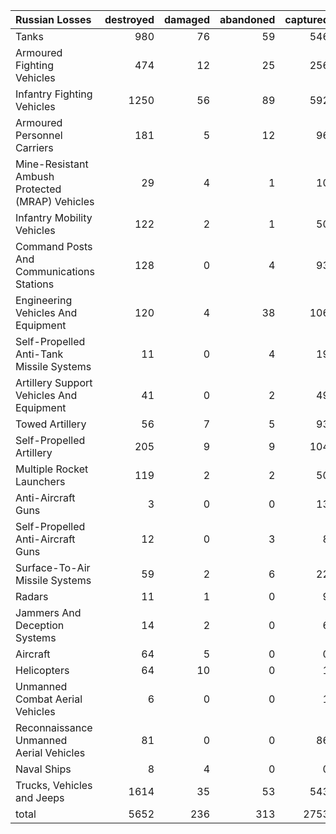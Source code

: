 | Russian Losses                                   |   destroyed |   damaged |   abandoned |   captured |   total |
|:-------------------------------------------------|------------:|----------:|------------:|-----------:|--------:|
| Tanks                                            |         980 |        76 |          59 |        546 |    1661 |
| Armoured Fighting Vehicles                       |         474 |        12 |          25 |        256 |     767 |
| Infantry Fighting Vehicles                       |        1250 |        56 |          89 |        592 |    1987 |
| Armoured Personnel Carriers                      |         181 |         5 |          12 |         96 |     294 |
| Mine-Resistant Ambush Protected  (MRAP) Vehicles |          29 |         4 |           1 |         10 |      44 |
| Infantry Mobility Vehicles                       |         122 |         2 |           1 |         50 |     175 |
| Command Posts And Communications Stations        |         128 |         0 |           4 |         93 |     225 |
| Engineering Vehicles And Equipment               |         120 |         4 |          38 |        106 |     268 |
| Self-Propelled Anti-Tank Missile Systems         |          11 |         0 |           4 |         19 |      34 |
| Artillery Support Vehicles And Equipment         |          41 |         0 |           2 |         49 |      92 |
| Towed Artillery                                  |          56 |         7 |           5 |         93 |     161 |
| Self-Propelled Artillery                         |         205 |         9 |           9 |        104 |     327 |
| Multiple Rocket Launchers                        |         119 |         2 |           2 |         50 |     173 |
| Anti-Aircraft Guns                               |           3 |         0 |           0 |         13 |      16 |
| Self-Propelled Anti-Aircraft Guns                |          12 |         0 |           3 |          8 |      23 |
| Surface-To-Air Missile Systems                   |          59 |         2 |           6 |         22 |      89 |
| Radars                                           |          11 |         1 |           0 |          9 |      21 |
| Jammers And Deception Systems                    |          14 |         2 |           0 |          6 |      22 |
| Aircraft                                         |          64 |         5 |           0 |          0 |      69 |
| Helicopters                                      |          64 |        10 |           0 |          1 |      75 |
| Unmanned Combat Aerial Vehicles                  |           6 |         0 |           0 |          1 |       7 |
| Reconnaissance Unmanned Aerial Vehicles          |          81 |         0 |           0 |         86 |     167 |
| Naval Ships                                      |           8 |         4 |           0 |          0 |      12 |
| Trucks, Vehicles and Jeeps                       |        1614 |        35 |          53 |        543 |    2245 |
| total                                            |        5652 |       236 |         313 |       2753 |    8954 |
